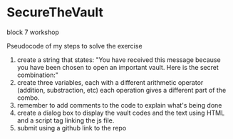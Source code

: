 # SecureTheVault
block 7 workshop

Pseudocode of my steps to solve the exercise

1. create a string that states: "You have received this message because you have been chosen to open an important vault. Here is the secret combination:"
2. create three variables, each with a different arithmetic operator (addition, substraction, etc) each operation gives a different part of the combo.
3. remember to add comments to the code to explain what's being done
4. create a dialog box to display the vault codes and the text using HTML and a script tag linking the js file.
5. submit using a github link to the repo